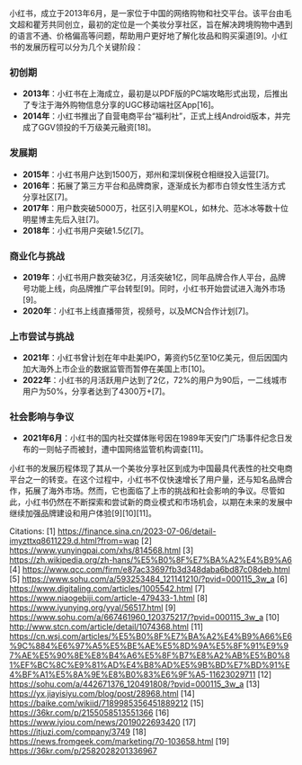 小红书，成立于2013年6月，是一家位于中国的网络购物和社交平台。该平台由毛文超和瞿芳共同创立，最初的定位是一个美妆分享社区，旨在解决跨境购物中遇到的语言不通、价格偏高等问题，帮助用户更好地了解化妆品和购买渠道[9]。小红书的发展历程可以分为几个关键阶段：

### 初创期
- **2013年**：小红书在上海成立，最初是以PDF版的PC端攻略形式出现，后推出了专注于海外购物信息分享的UGC移动端社区App[16]。
- **2014年**：小红书推出了自营电商平台“福利社”，正式上线Android版本，并完成了GGV领投的千万级美元融资[18]。

### 发展期
- **2015年**：小红书用户达到1500万，郑州和深圳保税仓相继投入运营[7]。
- **2016年**：拓展了第三方平台和品牌商家，逐渐成长为都市白领女性生活方式分享社区[7]。
- **2017年**：用户数突破5000万，社区引入明星KOL，如林允、范冰冰等数十位明星博主先后入驻[7]。
- **2018年**：小红书用户突破1.5亿[7]。

### 商业化与挑战
- **2019年**：小红书用户数突破3亿，月活突破1亿，同年品牌合作人平台，品牌号功能上线，向品牌推广平台转型[9]。同时，小红书开始尝试进入海外市场[9]。
- **2020年**：小红书上线直播带货，视频号，以及MCN合作计划[7]。

### 上市尝试与挑战
- **2021年**：小红书曾计划在年中赴美IPO，筹资约5亿至10亿美元，但后因国内加大海外上市企业的数据监管而暂停在美国上市[10]。
- **2022年**：小红书的月活跃用户达到了2亿，72%的用户为90后，一二线城市用户为50%，分享者达到了4300万+[7]。

### 社会影响与争议
- **2021年6月**：小红书的国内社交媒体账号因在1989年天安门广场事件纪念日发布的一则帖子而被封，遭中国网络监管机构调查[11]。

小红书的发展历程体现了其从一个美妆分享社区到成为中国最具代表性的社交电商平台之一的转变。在这个过程中，小红书不仅快速增长了用户量，还与知名品牌合作，拓展了海外市场。然而，它也面临了上市的挑战和社会影响的争议。尽管如此，小红书仍然在不断探索和尝试新的商业模式和市场机会，以期在未来的发展中继续加强品牌建设和用户体验[9][10][11]。

Citations:
[1] https://finance.sina.cn/2023-07-06/detail-imyzttxq8611229.d.html?from=wap
[2] https://www.yunyingpai.com/xhs/814568.html
[3] https://zh.wikipedia.org/zh-hans/%E5%B0%8F%E7%BA%A2%E4%B9%A6
[4] https://www.qcc.com/firm/e87ac33697fb3d348daba6bd87c08deb.html
[5] https://www.sohu.com/a/593253484_121141210/?pvid=000115_3w_a
[6] https://www.digitaling.com/articles/1005542.html
[7] https://www.niaogebiji.com/article-479433-1.html
[8] https://www.iyunying.org/yyal/56517.html
[9] https://www.sohu.com/a/667461960_120375217/?pvid=000115_3w_a
[10] http://www.stcn.com/article/detail/1074368.html
[11] https://cn.wsj.com/articles/%E5%B0%8F%E7%BA%A2%E4%B9%A66%E6%9C%884%E6%97%A5%E5%BE%AE%E5%8D%9A%E5%8F%91%E9%97%AE%E5%90%8E%E8%B4%A6%E5%8F%B7%E8%A2%AB%E5%B0%81%EF%BC%8C%E9%81%AD%E4%B8%AD%E5%9B%BD%E7%BD%91%E4%BF%A1%E5%8A%9E%E8%B0%83%E6%9F%A5-11623029711
[12] https://sohu.com/a/442671376_120491808/?pvid=000115_3w_a
[13] https://yx.jiayisiyu.com/blog/post/28968.html
[14] https://baike.com/wikiid/7189985356451889212
[15] https://36kr.com/p/2155058513551366
[16] https://www.iyiou.com/news/2019022693420
[17] https://itjuzi.com/company/3749
[18] https://news.fromgeek.com/marketing/70-103658.html
[19] https://36kr.com/p/2582028201336967